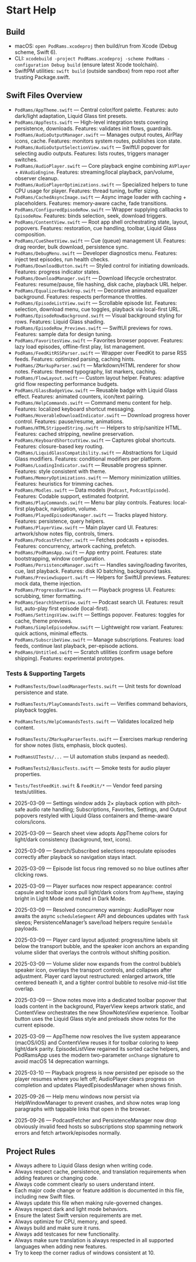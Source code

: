 # Start Help

## Build
- macOS: `open PodRams.xcodeproj` then build/run from Xcode (Debug scheme, Swift 6).
- CLI: `xcodebuild -project PodRams.xcodeproj -scheme PodRams -configuration Debug build` (ensure latest Xcode toolchain).
- SwiftPM utilities: `swift build` (outside sandbox) from repo root after trusting Package.swift.

## Swift Files Overview
- `PodRams/AppTheme.swift` — Central color/font palette. Features: auto dark/light adaptation, Liquid Glass tint presets.
- `PodRams/AppTests.swift` — High-level integration tests covering persistence, downloads. Features: validates init flows, guardrails.
- `PodRams/AudioOutputManager.swift` — Manages output routes, AirPlay icons, cache. Features: monitors system routes, publishes icon state.
- `PodRams/AudioOutputSelectionView.swift` — SwiftUI popover for selecting audio outputs. Features: lists routes, triggers manager switches.
- `PodRams/AudioPlayer.swift` — Core playback engine combining `AVPlayer` + `AVAudioEngine`. Features: streaming/local playback, pan/volume, observer cleanup.
- `PodRams/AudioPlayerOptimizations.swift` — Specialized helpers to tune CPU usage for player. Features: thread tuning, buffer sizing.
- `PodRams/CachedAsyncImage.swift` — Async image loader with caching + placeholders. Features: memory-aware cache, fade transitions.
- `PodRams/ConfiguredEpisodeRow.swift` — Wrapper supplying callbacks to `EpisodeRow`. Features: binds selection, seek, download triggers.
- `PodRams/ContentView.swift` — Root app shell orchestrating state, layout, popovers. Features: restoration, cue handling, toolbar, Liquid Glass composition.
- `PodRams/CueSheetView.swift` — Cue (queue) management UI. Features: drag reorder, bulk download, persistence sync.
- `PodRams/DebugMenu.swift` — Developer diagnostics menu. Features: inject test episodes, run health checks.
- `PodRams/DownloadButton.swift` — Styled control for initiating downloads. Features: progress indicator states.
- `PodRams/DownloadManager.swift` — Download lifecycle orchestrator. Features: resume/pause, file hashing, disk cache, playback URL helper.
- `PodRams/EqualizerBackdrop.swift` — Decorative animated equalizer background. Features: respects performance throttles.
- `PodRams/EpisodeListView.swift` — Scrollable episode list. Features: selection, download menu, cue toggles, playback via local-first URL.
- `PodRams/EpisodeRowBackground.swift` — Visual background styling for rows. Features: Liquid Glass shading.
- `PodRams/EpisodeRow_Previews.swift` — SwiftUI previews for rows. Features: sample data for design tuning.
- `PodRams/FavoritesView.swift` — Favorites browser popover. Features: lazy load episodes, offline-first play, list management.
- `PodRams/FeedKitRSSParser.swift` — Wrapper over FeedKit to parse RSS feeds. Features: optimized parsing, caching hints.
- `PodRams/ZMarkupParser.swift` — Markdown/HTML renderer for show notes. Features: themed typography, list markers, caching.
- `PodRams/FlowLayout.swift` — Custom layout helper. Features: adaptive grid flow respecting performance budgets.
- `PodRams/GlassBadgeView.swift` — Reusable badge with Liquid Glass effect. Features: animated counters, icon/text pairing.
- `PodRams/HelpCommands.swift` — Command menu content for help. Features: localized keyboard shortcut messaging.
- `PodRams/HoverableDownloadIndicator.swift` — Download progress hover control. Features: pause/resume, animations.
- `PodRams/HTMLStrippedString.swift` — Helpers to strip/sanitize HTML. Features: cached stripping, newline preservation.
- `PodRams/KeyboardShortcutView.swift` — Captures global shortcuts. Features: closure-based key routing.
- `PodRams/LiquidGlassCompatibility.swift` — Abstractions for Liquid Glass modifiers. Features: conditional modifiers per platform.
- `PodRams/LoadingIndicator.swift` — Reusable progress spinner. Features: style consistent with theme.
- `PodRams/MemoryOptimizations.swift` — Memory minimization utilities. Features: heuristics for trimming caches.
- `PodRams/Modles.swift` — Data models (`Podcast`, `PodcastEpisode`). Features: Codable support, estimated footprint.
- `PodRams/PlayCommands.swift` — Menu bar play controls. Features: local-first playback, navigation, volume.
- `PodRams/PlayedEpisodesManager.swift` — Tracks played history. Features: persistence, query helpers.
- `PodRams/PlayerView.swift` — Main player card UI. Features: artwork/show notes flip, controls, timers.
- `PodRams/PodcastFetcher.swift` — Fetches podcasts + episodes. Features: concurrency, artwork caching, prefetch.
- `PodRams/PodRamsApp.swift` — App entry point. Features: state bootstrapping, window configuration.
- `PodRams/PersistenceManager.swift` — Handles saving/loading favorites, cue, last playback. Features: disk IO batching, background tasks.
- `PodRams/PreviewSupport.swift` — Helpers for SwiftUI previews. Features: mock data, theme injection.
- `PodRams/ProgressBarView.swift` — Playback progress UI. Features: scrubbing, timer formatting.
- `PodRams/SearchSheetView.swift` — Podcast search UI. Features: result list, auto-play first episode (local-first).
- `PodRams/SettingsView.swift` — Settings popover. Features: toggles for cache, theme previews.
- `PodRams/SimpleEpisodeRow.swift` — Lightweight row variant. Features: quick actions, minimal effects.
- `PodRams/SubscribeView.swift` — Manage subscriptions. Features: load feeds, continue last playback, per-episode actions.
- `PodRams/Untitled.swift` — Scratch utilities (confirm usage before shipping). Features: experimental prototypes.

### Tests & Supporting Targets
- `PodRamsTests/DownloadManagerTests.swift` — Unit tests for download persistence and state.
- `PodRamsTests/PlayCommandsTests.swift` — Verifies command behaviors, playback toggles.
- `PodRamsTests/HelpCommandsTests.swift` — Validates localized help content.
- `PodRamsTests/ZMarkupParserTests.swift` — Exercises markup rendering for show notes (lists, emphasis, block quotes).
- `PodRamsUITests/...` — UI automation stubs (expand as needed).
- `PodRamsTests2/BasicTests.swift` — Smoke tests for audio player properties.
- `Tests/TestFeedKit.swift` & `FeedKit/*` — Vendor feed parsing tests/utilities.

- 2025-03-09 — Settings window adds 2× playback option with pitch-safe audio rate handling; Subscriptions, Favorites, Settings, and Output popovers restyled with Liquid Glass containers and theme-aware colors/icons.
- 2025-03-09 — Search sheet view adopts AppTheme colors for light/dark consistency (background, text, icons).
- 2025-03-09 — Search/Subscribed selections repopulate episodes correctly after playback so navigation stays intact.
- 2025-03-09 — Episode list focus ring removed so no blue outlines after clicking rows.
- 2025-03-09 — Player surfaces now respect appearance: control capsule and toolbar icons pull light/dark colors from `AppTheme`, staying bright in Light Mode and muted in Dark Mode.
- 2025-03-09 — Resolved concurrency warnings: AudioPlayer now awaits the async `scheduleSegment` API and debounces updates with `Task` sleeps; PersistenceManager’s save/load helpers require `Sendable` payloads.
- 2025-03-09 — Player card layout adjusted: progress/time labels sit below the transport bubble, and the speaker icon anchors an expanding volume slider that overlays the controls without shifting position.
- 2025-03-09 — Volume slider now expands from the control bubble’s speaker icon, overlays the transport controls, and collapses after adjustment. Player card layout restructured: enlarged artwork, title centered beneath it, and a tighter control bubble to resolve mid-list title overlap.
- 2025-03-09 — Show notes move into a dedicated toolbar popover that loads content in the background, PlayerView keeps artwork static, and ContentView orchestrates the new ShowNotesView experience. Toolbar button uses the Liquid Glass style and preloads show notes for the current episode.
- 2025-03-09 — AppTheme now resolves the live system appearance (macOS/iOS) and ContentView reuses it for toolbar coloring to keep light/dark parity. EpisodeListView regained its sorted cache helpers, and PodRamsApp uses the modern two-parameter `onChange` signature to avoid macOS 14 deprecation warnings.
- 2025-03-10 — Playback progress is now persisted per episode so the player resumes where you left off; AudioPlayer clears progress on completion and updates PlayedEpisodesManager when shows finish.
- 2025-09-26 — Help menu windows now persist via HelpWindowManager to prevent crashes, and show notes wrap long paragraphs with tappable links that open in the browser.
- 2025-09-26 — PodcastFetcher and PersistenceManager now drop obviously invalid feed hosts so subscriptions stop spamming network errors and fetch artwork/episodes normally.

## Project Rules
- Always adhere to Liquid Glass design when writing code.
- Always respect cache, persistence, and translation requirements when adding features or changing code.
- Always code comment clearly so users understand intent.
- Each major code change or feature addition is documented in this file, including new Swift files.
- Always update this file when making rule-governed changes.
- Always respect dark and light mode behaviors.
- Ensure the latest Swift version requirements are met.
- Always optimize for CPU, memory, and speed.
- Always build and make sure it runs.
- Always add testcases for new functionality.
- Always make sure translation is always respected in all supported languages when adding new features.
- Try to keep the corner radius of windows consistent at 10.

